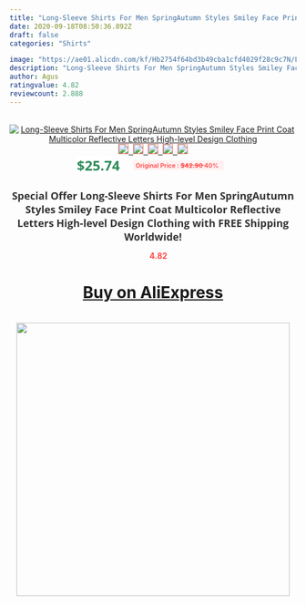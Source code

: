 ```yaml
---
title: "Long-Sleeve Shirts For Men SpringAutumn Styles Smiley Face Print Coat Multicolor Reflective Letters High-level Design Clothing"
date: 2020-09-18T08:50:36.892Z
draft: false
categories: "Shirts"

image: "https://ae01.alicdn.com/kf/Hb2754f64bd3b49cba1cfd4029f28c9c7N/Long-Sleeve-Shirts-For-Men-Spring-Autumn-Styles-Smiley-Face-Print-Coat-Multicolor-Reflective-Letters-High.png_220x220.png"
description: "Long-Sleeve Shirts For Men SpringAutumn Styles Smiley Face Print Coat Multicolor Reflective Letters High-level Design Clothing"
author: Agus
ratingvalue: 4.82
reviewcount: 2.888
---
```

<br>
<div style="text-align: center;">
<a href="https://s.click.aliexpress.com/e/_9i8Jch" target="_blank" rel="nofollow noopener noreferrer"><img alt="Long-Sleeve Shirts For Men SpringAutumn Styles Smiley Face Print Coat Multicolor Reflective Letters High-level Design Clothing" class="magnifier-image" src="https://ae01.alicdn.com/kf/Hb2754f64bd3b49cba1cfd4029f28c9c7N/Long-Sleeve-Shirts-For-Men-Spring-Autumn-Styles-Smiley-Face-Print-Coat-Multicolor-Reflective-Letters-High.png_220x220.png_640x640.jpg">
<br>
<img style="border:1px solid salmon" src="https://ae01.alicdn.com/kf/Hb2754f64bd3b49cba1cfd4029f28c9c7N/Long-Sleeve-Shirts-For-Men-Spring-Autumn-Styles-Smiley-Face-Print-Coat-Multicolor-Reflective-Letters-High.png_120x120.jpg">&nbsp;&nbsp;<img style="border:1px solid salmon" src="https://ae01.alicdn.com/kf/H88ff9dd59c57419297989316b7852eaan/Long-Sleeve-Shirts-For-Men-Spring-Autumn-Styles-Smiley-Face-Print-Coat-Multicolor-Reflective-Letters-High.png_120x120.jpg">&nbsp;&nbsp;<img style="border:1px solid salmon" src="https://ae01.alicdn.com/kf/H958ad89e64a5419e8bd9e76990a761d2h/Long-Sleeve-Shirts-For-Men-Spring-Autumn-Styles-Smiley-Face-Print-Coat-Multicolor-Reflective-Letters-High.png_120x120.jpg">&nbsp;&nbsp;<img style="border:1px solid salmon" src="https://ae01.alicdn.com/kf/H6e0131c36a984948a0324d3465d1dcd0V/Long-Sleeve-Shirts-For-Men-Spring-Autumn-Styles-Smiley-Face-Print-Coat-Multicolor-Reflective-Letters-High.png_120x120.jpg">&nbsp;&nbsp;<img style="border:1px solid salmon" src="https://ae01.alicdn.com/kf/H61d5727d3e1b4db8aec66a8b172710f04/Long-Sleeve-Shirts-For-Men-Spring-Autumn-Styles-Smiley-Face-Print-Coat-Multicolor-Reflective-Letters-High.png_120x120.jpg"></a></div><br0>
<div style="text-align: center;"><span style="background-color: white; border: 0px; box-sizing: border-box; color: seagreen; display: inline-block; font-family: &quot;open sans&quot; , &quot;arial&quot; , &quot;helvetica&quot; , sans-serif , &quot;heiti&quot;; font-size: 24px; font-stretch: inherit; font-weight: 700; line-height: inherit; margin: 0px 10px 0px 0px; padding: 0px; vertical-align: middle;">$25.74 </span>
<span style="background: rgb(255 , 241 , 241); border-radius: 3px; border: 0px; box-sizing: border-box; color: #ff4747; display: inline-block; font-family: inherit; font-size: 12px; font-stretch: inherit; font-style: inherit; font-variant: inherit; font-weight: 600; line-height: inherit; margin: 0px; padding: 2px 5px; transform: scale(0.9); vertical-align: middle;">Original Price : <b style="text-decoration: line-through;">$42.90 </b> 40%&nbsp;&nbsp;</span></div>
<h1 style="color: #333333; display: inline-block; font-family: &quot;open sans&quot; , &quot;arial&quot; , &quot;helvetica&quot; , sans-serif , &quot;heiti&quot;; font-size: 18px; font-stretch: inherit; font-weight: 700; text-align: center;">Special Offer Long-Sleeve Shirts For Men SpringAutumn Styles Smiley Face Print Coat Multicolor Reflective Letters High-level Design Clothing with FREE Shipping Worldwide!</h1>
<div style="color: #ff4747; text-align: center;">
<img src="https://4.bp.blogspot.com/-M0ZcTcb-5uY/XleCXlxnR4I/AAAAAAAAAEc/OrjgMkXV1oMQFaCRZj5HQwOCBcu3w1FegCPcBGAYYCw/s1600/star.png" style="height: 15px;">&nbsp;<b>4.82</b></div>
<div class="button_cont" align="center"><a class="buynow_a" href="https://s.click.aliexpress.com/e/_9i8Jch" target="_blank" rel="nofollow noopener noreferrer"><H1>Buy on AliExpress</H1></a></div><br>
<div class="separator" style="clear: both; text-align: center;">
<img src="https://lh3.googleusercontent.com/-pTy5HemUv9M/XlePHvY0dAI/AAAAAAAAAE4/0nX5iRUoIWY8eMW9Dpxeirr157OZliDIgCLcBGAsYHQ/s1600/badge.gif" width="480">
</div>
